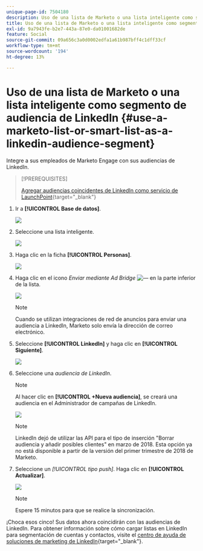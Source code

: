 ```yaml
---
unique-page-id: 7504180
description: Uso de una lista de Marketo o una lista inteligente como segmento de audiencia de LinkedIn - Documentos de Marketo - Documentación del producto
title: Uso de una lista de Marketo o una lista inteligente como segmento de audiencia de LinkedIn
exl-id: 9a7943fe-b2e7-443a-87e0-da01001682de
feature: Social
source-git-commit: 09a656c3a0d0002edfa1a61b987bff4c1dff33cf
workflow-type: tm+mt
source-wordcount: '194'
ht-degree: 13%

---
```


# Uso de una lista de Marketo o una lista inteligente como segmento de audiencia de LinkedIn {#use-a-marketo-list-or-smart-list-as-a-linkedin-audience-segment}

Integre a sus empleados de Marketo Engage con sus audiencias de LinkedIn.

>[!PREREQUISITES]
>
>[Agregar audiencias coincidentes de LinkedIn como servicio de LaunchPoint](/help/marketo/product-docs/demand-generation/ad-network-integrations/add-linkedin-matched-audiences-as-a-launchpoint-service.md){target="_blank"}

1. Ir a **[!UICONTROL Base de datos]**.

   ![](assets/list-as-a-linkedin-audience-segment-1.png)

1. Seleccione una lista inteligente.

   ![](assets/list-as-a-linkedin-audience-segment-2.png)

1. Haga clic en la ficha **[!UICONTROL Personas]**.

   ![](assets/list-as-a-linkedin-audience-segment-3.png)

1. Haga clic en el icono _Enviar mediante Ad Bridge_ ![—](assets/icon-ad-bridge.png) en la parte inferior de la lista.

   ![](assets/list-as-a-linkedin-audience-segment-4.png)

   >[!NOTE]
   >
   >Cuando se utilizan integraciones de red de anuncios para enviar una audiencia a LinkedIn, Marketo solo envía la dirección de correo electrónico.

1. Seleccione **[!UICONTROL LinkedIn]** y haga clic en **[!UICONTROL Siguiente]**.

   ![](assets/list-as-a-linkedin-audience-segment-5.png)

1. Seleccione una _audiencia de LinkedIn_.

   >[!NOTE]
   >
   >Al hacer clic en **[!UICONTROL +Nueva audiencia]**, se creará una audiencia en el Administrador de campañas de LinkedIn.

   ![](assets/list-as-a-linkedin-audience-segment-6.png)

   >[!NOTE]
   >
   >LinkedIn dejó de utilizar las API para el tipo de inserción &quot;Borrar audiencia y añadir posibles clientes&quot; en marzo de 2018. Esta opción ya no está disponible a partir de la versión del primer trimestre de 2018 de Marketo.

1. Seleccione un _[!UICONTROL tipo push]_. Haga clic en **[!UICONTROL Actualizar]**.

   ![](assets/list-as-a-linkedin-audience-segment-7.png)

   >[!NOTE]
   >
   >Espere 15 minutos para que se realice la sincronización.

¡Choca esos cinco! Sus datos ahora coincidirán con las audiencias de LinkedIn. Para obtener información sobre cómo cargar listas en LinkedIn para segmentación de cuentas y contactos, visite el [centro de ayuda de soluciones de marketing de LinkedIn](https://www.linkedin.com/help/lms/answer/73938?query=ad%20segment){target="_blank"}.
